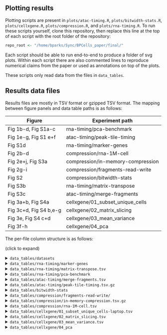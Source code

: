 ## Plotting results

Plotting scripts are present in `plots/atac-timing.R`, `plots/bitwidth-stats.R`, `plots/cellxgene.R`, `plots/compression.R`, and `plots/rna-timing.R`. To run these scripts yourself, clone this repository, then replace this line at the top of each script with the root folder of the repository:

```r
repo_root <- "/home/bparks/Sync/BPCells_paper/final/"
```

Each script should be able to run end-to-end to produce a folder of svg plots. Within each script there are also commented lines to reproduce numerical claims from the paper or used as annotations on top of the plots.

These scripts only read data from the files in `data_tables`.

## Results data files

Results files are mostly in TSV format or gzipped TSV format. The mapping between figure panels and data table paths is as follows:

| Figure                 | Experiment path                   |
| ---------------------- | --------------------------------- |
| Fig 1b-d, Fig S1a-c    | rna-timing/pca-benchmark          |
| Fig 1e-g, Fig S1 e+f   | atac-timing/peak-tile-timing      |
| Fig S1d                | rna-timing/marker-genes           |
| Fig 2b-d               | compression/rna-1M-cell           |
| Fig 2e+j, Fig S3a      | compression/in-memory-compression |
| Fig 2g-i               | compression/fragments-read-write  |
| Fig S2                 | compression/bitwidth-stats        |
| Fig S3b                | rna-timing/matrix-transpose       |
| Fig S3c                | atac-timing/merge-fragments       |
| Fig 3a+b, Fig S4a      | cellxgene/01_subset_unique_cells  |
| Fig 3c+d, Fig S4 b,e-g | cellxgene/02_matrix_slicing       |
| Fig 3e, Fig S4 c+d     | cellxgene/03_mean_variance        |
| Fig 3f-h               | cellxgene/04_pca                  |

The per-file column structure is as follows:

(click to expand)

<details>
<summary><code>data_tables/datasets</code></summary>

- `atac.tsv`: ATAC dataset + sample stats. One row per sample, with rows where `sample == merged` covering the whole dataset.
    - `dataset`: Dataset ID
    - `sample`: Sample ID
    - `filtered`: true/false if these stats are taken pre- or post-filtering
    - `barcodes`: Number of unique barcodes (i.e. cell count when `filtered==TRUE`)
    - `total_fragments`: Total number of fragments
    - `median_fragments`: Median number of fragments per-barcode
- `rna.tsv`: RNA dataset stats. One row per dataset
    - `dataset`: Dataset ID
    - `cells`: Number of cells
    - `genes`: Number of genes
    - `median_reads`: Median reads (generally UMIs) per cell
    - `median_genes`: Median detected genes per cell
    - `nonzero_entries`: Total number of nonzero entries in the matrix (total detected genes across all cells)
    - `fraction_nonzero`: Fraction of counts matrix entries which are non-zero
    - `mean_nonzero_val`: Mean value when excluding matrix entries that are zero

</details>
<details>

<summary><code>data_tables/rna-timing/marker-genes</code></summary>

- `performance.tsv`
    - `tool`: Tool name
    - `dataset`: Dataset ID
    - `replicate`: Experiment replicate number
    - `time_cpu`: Measured CPU time (seconds)
    - `time_elapsed`: Measured elapsed time (seconds)
    - `genes`: Number of genes in the dataset
    - `clusts`: Number of clusters used for marker calculation
    - `max_rss`: Maximum memory usage (RSS) in bytes
- `accuracy.tsv`
    - `tool1`: Tool name (first tool in comparison)
    - `tool2`: Tool name (second tool in comparison)
    - `cor`: Correlation of the log10 p-values (cut off at -290)
    - `mean_abs_diff`: Mean absolute difference of the log10 p-values (cut off at -290)
    - `dataset`: Dataset ID
</details>
<details>
<summary><code>data_tables/rna-timing/matrix-transpose.tsv</code></summary>

- `tool`: Tool name
- `dataset`: Dataset ID
- `replicate`: Experiment replicate number
- `time_cpu`: Measured CPU time (seconds)
- `time_elapsed`: Measured elapsed time (seconds)
- `max_rss`: Maximum memory usage (RSS) in bytes
</details>
<details>
<summary><code>data_tables/rna-timing/pca-benchmark</code></summary>

- `performance.tsv`
    - `tool`: Tool name
    - `dataset`: Dataset ID
    - `step`: "normalize" or "pca"
    - `threads`: Number of threads/cores enabled
    - `replicate`: Experiment replicate number
    - `time_cpu`: Measured CPU time (seconds)
    - `time_elapsed`: Measured elapsed time (seconds)
    - `max_rss`: Maximum memory usage (RSS) in bytes
    - `n_ops`: Number of reported matrix-vector multiplies during PCA, if available
- `accuracy.tsv.gz`
    - `ref`: Tool for reference PCA coordinates
    - `alt`: Tool with comparison PCA coordinates
    - `dataset`: Dataset ID
    - `replicate`: Experiment replicate number
    - `PC_ref`: Reference principal component
    - `PC_alt`: Comparison principal component
    - `pearson`: Pearson correlation of the component
    - `axis`: "gene" or "cell" depending on whether the component was correlated across cells or across genes (ie embedding vs loading)
- `staged_file_size.tsv`
    - `tool`: Tool name
    - `threads`: Number of threads/cores enabled
    - `replicate`: Experiment replicate number
    - `file_bytes`: Total bytes of the staged matrix files
    - `subset_nonzeros`: Number of non-zero entries in the gene subset matrix being used for PCA
</details>
<details>
<summary><code>data_tables/atac-timing/merge-fragments.tsv</code></summary>

- `tool`: Tool name
- `dataset`: Dataset ID
- `replicate`: Experiment replicate number
- `time_cpu`: Measured CPU time (seconds)
- `time_elapsed`: Measured elapsed time (seconds)
- `max_rss`: Maximum memory usage (RSS) in bytes
</details>
<details>
<summary><code>data_tables/atac-timing/peak-tile-timing.tsv.gz</code></summary>

- `dataset`: Dataset ID
- `sample`: Sample ID within the dataset
- `tool`: Tool name
- `region_type`: tile, peaks-10, peas-1000, or peaks-100000 (number of peaks in peak set)
- `replicate`: Experiment replicate number
- `max_rss`: Maximum memory usage (RSS) in bytes
- `time_cpu`: Measured CPU time (seconds)
- `time_elapsed`: Measured elapsed time (seconds)
</details>
<details>
<summary><code>data_tables/bitwidth-stats</code></summary>

- `fragment_bitwidth.tsv.gz`: Statisitcs on bits-per-value for fragment files
    - `dataset`: Dataset ID
    - `sample`: Sample ID within the dataset
    - `filtered`: true/false if these stats are taken pre- or post-filtering
    - `field`: data field (cell, start, or end)
    - `bitwidth`: number of bits used per value
    - `chunk_count`: number of 128-value chunks with the specified bitwidth
- `fragment_storage.tsv`: Statistics on bytes used per field for fragment files
    - `dataset`: Dataset ID
    - `sample`: Sample ID within the dataset
    - `filtered`: true/false if these stats are taken pre- or post-filtering
    - `field`: data field (cell, start, end, end_max, or metadata)
    - `bytes`: number of bytes for the data field
    - `elements`: number of values stored
- `matrix_bitwidth.tsv.gz`: Statistics on bits-per-value for RNA or ATAC matrices
    - `dataset`: Dataset ID
    - `matrix`: Matrix source (peaks, tiles, or rna)
    - `cell_major`: true/false if matrix hass cell-major ordering
    - `ordering`: ordering/sorting of non-major axis (original, mean, nonzero, shuffle)
    - `field`: data field (val, index)
    - `bitwidth`: number of bits used per value
    - `chunk_count`: number of 128-value chunks with the specified bitwidth
- `matrix_storage.tsv`: Statistics on bytes used per field for matrices
    - `dataset`: Dataset ID
    - `matrix`: Matrix source (peaks, tiles, or rna)
    - `cell_major`: true/false if matrix hass cell-major ordering
    - `ordering`: ordering/sorting of non-major axis (original, mean, nonzero, shuffle)
    - `field`: data field (val, index, metadata, idxptr)
    - `bytes`: number of bytes for the data field
    - `elements`: number of values stored
- `matrix_shape.tsv`: Row and column counts for each matrix
    - `dataset`: Dataset ID
    - `matrix`: Matrix source (peaks, tiles, or rna)
    - `rows`: Number of rows
    - `cols`: Number of columns
- `matrix_value_histogram.tsv.gz`: Histogram of matrix value counts up to 1024
    - `dataset`: Dataset ID
    - `matrix`: Matrix source (peaks, tiles, or rna)
    - `value`: Counts value (1025 stands for all values >= 1025)
    - `count`: Number of matrix entries equal to `value`
</details>
<details>
<summary><code>data_tables/compression/fragments-read-write/</code></summary>

- `import.tsv.gz`
    - `dataset`: Dataset ID
    - `sample`: Sample ID within the dataset
    - `tool`: Tool name
    - `replicate`: Experiment replicate number
    - `max_rss`: Maximum memory usage (RSS) in bytes
    - `gnutime_elapsed`: Total process elapsed time
    - `time_cpu`: Measured CPU time (seconds)
    - `time_elapsed`: Measured elapsed time (seconds)
    - `bytes`: Size of imported file
- `read.tsv.gz`
    - `dataset`: Dataset ID
    - `sample`: Sample ID within the dataset
    - `tool`: Tool name
    - `replicate`: Experiment replicate number
    - `max_rss`: Maximum memory usage (RSS) in bytes
    - `gnutime_elapsed`: Total process elapsed time
    - `time_cpu`: Measured CPU time (seconds)
    - `time_elapsed`: Measured elapsed time (seconds)
    - `total_fragments`: Number of fragments read
</details>
<details>
<summary><code>data_tables/compression/in-memory-compression.tsv.gz</code></summary>

- `sample`: Sample ID
- `field`: Data field (cell/start/end for ATAC fragments, val/index for RNA counts matrix)
- `codec`: Compression algorithm name
- `level`: Compression level setting (or NA if not applicable)
- `filter`: Blosc pre-processing filter (or NA if not applicable)
- `runner`: Tool used to run benchmark (bpcells, lzbench, pyblosc2, or numpy)
- `replicate`: Experiment replicate number
- `write_min`: Minimum measured write (compression) time
- `read_min`: Minimum measured read (decompression) time
- `write_median`: Median measured write (compression) time (or NA if not recorded)
- `read_median`: Median measured read (decompression) time (or NA if not recorded)
- `write_iterations`: Number of compression trials performed
- `read_iterations`: Number of decompression trials performed
- `bytes`: Size of compressed data in bytes
- `input_bytes`: Size of uncompressed data in bytes
- `software_version`: Version number of compression software (or NA)
</details>
<details>
<summary><code>data_tables/compression/rna-1M-cell.tsv</code></summary>

- `replicate`: Experiment replicate number
- `tool`: Tool used to run benchmark (bpcells, python, or cp for disk-speed controls)
- `format`: File format
- `read`: Elapsed read time (seconds)
- `read_seconds_cpu`: CPU read time (seconds)
- `write`: Elapsed write time (seconds)
- `write_seconds_cpu`: CPU write time (seconds)
- `size`: File size in bytes
</details>
<details>
<summary><code>data_tables/cellxgene/01_subset_unique_cells-laptop.tsv</code></summary>

- `tool`: "bpcells" or "tiledb"
- `format`: Which matrix output is being produced
- `compression_level`: For TileDB, zstd compression level
- `replicate`: Experiment replicate number
- `time_cpu`: Measured CPU time (seconds)
- `time_elapsed`: Measured elapsed time (seconds)
- `bytes`: Total bytes to store the matrix layer
- `max_rss`: Maximum memory usage (RSS) in bytes
</details>
<details>
<summary><code>data_tables/cellxgene/02_matrix_slicing.tsv</code></summary>

- `tool`: "bpcells" or "tiledb"
- `format`: Which matrix format and/or normalization is being used
- `replicate`: Experiment replicate number
- `axis`: Matrix axis that is being subset -- "gene" or "cell"
- `slice_size`: Number of indices being selected
- `slice_type`: "random" or "sequential"
- `slice_id`: Which set of test indices is being used (assigned per `axis`, `slice_size` combination)
- `time_cpu`: Measured CPU time (seconds)
- `time_elapsed`: Measured elapsed time (seconds)
- `entries_loaded`: Number of non-zero entries loaded in the query
</details>
<details>
<summary><code>data_tables/cellxgene/03_mean_variance.tsv</code></summary>

- `tool`: "bpcells" or "tiledb"
- `format`: Which matrix format and/or normalization is being used
- `normalization`: What normalization type is being performed prior to statistics calculations
- `threads`: How many threads were used
- `replicate`: Experiment replicate number
- `time_cpu`: Measured CPU time (seconds)
- `time_elapsed`: Measured elapsed time (seconds)
- `axis`: Matrix axis that is being having statistics calculated -- "gene" or "cell"
</details>
<details>
<summary><code>data_tables/cellxgene/04_pca</code></summary>

- `timing.tsv`: Timing results
    - `input`: Input BPCells matrix compression type ("compress" or "uncompress")
    - `method`: "exact" (regular PCA) or "randomized"
    - `time_cpu`: Measured CPU time (seconds)
    - `time_elapsed`: Measured elapsed time (seconds)
    - `max_rss`: Maximum memory usage (RSS) in bytes
- `pca-cor.tsv.gz`: Accuracy results
    - `PC_ref`: Reference principal component
    - `PC_alt`: Comparison principal component
    - `pearson`: Pearson correlation of the component
    - `ref`: Source for reference PCA coordinates
    - `alt`: Source for comparison PCA coordinates
    - `axis`: "gene" or "cell" depending on whether the component was correlated across cells or across genes (ie embedding vs loading)
    - `axis_len`: Length of the axis used for correlation (i.e. number of genes or cells)
